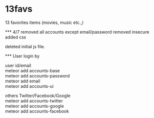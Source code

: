 13favs
======

13 favorites items (movies, music etc.,)

*** 4/7
removed all accounts except email/password
removed insecure
added css

deleted initial js file.

*** User login by

user id/email<br>
meteor add accounts-base<br>
meteor add accounts-password<br>
meteor add email<br>
meteor add accounts-ui<br>

others Twitter/Facebook/Google<br>
meteor add accounts-twitter<br>
meteor add accounts-google<br>
meteor add accounts-facebook<br>

